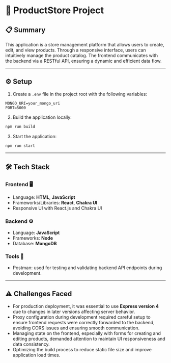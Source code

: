 


# 🚀 ProductStore Project

## 📋 Summary

This application is a store management platform that allows users to create, edit, and view products. Through a responsive interface, users can intuitively manage the product catalog. The frontend communicates with the backend via a RESTful API, ensuring a dynamic and efficient data flow.

---

## ⚙️ Setup

1. Create a `.env` file in the project root with the following variables:

```env
MONGO_URI=your_mongo_uri
PORT=5000
```

2. Build the application locally:

```bash
npm run build
```

3. Start the application:

```bash
npm run start
```

---

## 🛠️ Tech Stack

### Frontend 🖥️

* Language: **HTML**, **JavaScript**
* Frameworks/Libraries: **React**, **Chakra UI**
* Responsive UI with React.js and Chakra UI

### Backend ⚙️

* Language: **JavaScript**
* Frameworks: **Node**
* Database: **MongoDB**

### Tools 🧰
* Postman: used for testing and validating backend API endpoints during development.

---

## ⚠️ Challenges Faced

* For production deployment, it was essential to use **Express version 4** due to changes in later versions affecting server behavior.
* Proxy configuration during development required careful setup to ensure frontend requests were correctly forwarded to the backend, avoiding CORS issues and ensuring smooth communication.
* Managing state on the frontend, especially with forms for creating and editing products, demanded attention to maintain UI responsiveness and data consistency.
* Optimizing the build process to reduce static file size and improve application load times.



